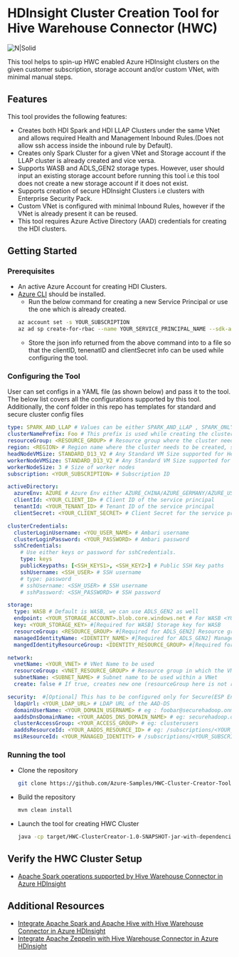 # HDInsight Cluster Creation Tool for Hive Warehouse Connector (HWC)

![N|Solid](https://docs.microsoft.com/en-us/azure/hdinsight/interactive-query/media/apache-hive-warehouse-connector/hive-warehouse-connector-architecture.png)

This tool helps to spin-up HWC enabled Azure HDInsight clusters on the given customer subscription, storage account and/or custom VNet, with minimal manual steps.

## Features

This tool provides the following features:
* Creates both HDI Spark and HDI LLAP Clusters under the same VNet and allows required Health and Management Inbound Rules.(Does not allow ssh access inside the inbound rule by Default). 
* Creates only Spark Cluster for a given VNet and Storage account if the LLAP cluster is already created and vice versa.
* Supports  WASB and ADLS_GEN2 storage types. However, user should input an existing storage account before running this tool i.e this tool does not create a new storage account if it does not exist.
* Supports creation of secure HDInsight Clusters i.e clusters with Enterprise Security Pack.
* Custom VNet is configured with minimal Inbound Rules, however if the VNet is already present it can be reused.
* This tool requires Azure Active Directory (AAD) credentials for creating the HDI clusters.


## Getting Started

### Prerequisites

- An active Azure Account for creating HDI Clusters.
- [Azure CLI](https://docs.microsoft.com/en-us/cli/azure/install-azure-cli?view=azure-cli-latest) should be installed.
    - Run the below command for creating a new Service Principal or use the one which is already created.
    ```bash 
    az account set -s YOUR_SUBSCRIPTION
    az ad sp create-for-rbac --name YOUR_SERVICE_PRINCIPAL_NAME --sdk-auth
    ```
    - Store the json info returned from the above command into to a file so that the clientID, tenenatID and clientSecret info can be used while configuring the tool.

### Configuring the Tool

User can set configs in a YAML file (as shown below) and pass it to the tool. The below list covers all the configurations supported by this tool. Additionally, the conf folder in this repo has templates for standard and secure cluster config files
 
```yml
type: SPARK_AND_LLAP # Values can be either SPARK_AND_LLAP , SPARK_ONLY or LLAP_ONLY Default is SPARK_AND_LLAP. For example, if the user has an existing LLAP cluster, they can use this Tool to create Spark Cluster by specifying the type as SPARK_ONLY and configure the network with the existing VNet of the LLAP Cluster by setting create field to false.
clusterNamePrefix: Foo # This prefix is used while creating the cluster name. Only first three chars are used as prefix from this string
resourceGroup: <RESOURCE_GROUP> # Resource group where the cluster needs to be created
region: <REGION> # Region name where the cluster needs to be created, should be in small case without space. Eg: eastus2
headNodeVMSize: STANDARD_D13_V2 # Any Standard VM Size supported for Head Nodes in HDInsight, https://docs.microsoft.com/en-us/azure/hdinsight/hdinsight-supported-node-configuration
workerNodeVMSize: STANDARD_D13_V2 # Any Standard VM Size supported for Worker Nodes in HDInsight, https://docs.microsoft.com/en-us/azure/hdinsight/hdinsight-supported-node-configuration
workerNodeSize: 3 # Size of worker nodes
subscription: <YOUR_SUBSCRIPTION> # Subscription ID

activeDirectory:
  azureEnv: AZURE # Azure Env either AZURE_CHINA/AZURE_GERMANY/AZURE_US_GOVERNMENT , default AZURE
  clientId: <YOUR_CLIENT_ID> # Client ID of the service principal
  tenantId: <YOUR_TENANT_ID> # Tenant ID of the service principal
  clientSecret: <YOUR_CLIENT_SECRET> # Client Secret for the service principal

clusterCredentials:
  clusterLoginUsername: <YOU_USER_NAME> # Ambari username
  clusterLoginPassword: <YOUR_PASSWORD> # Ambari password
  sshCredentials:
    # Use either keys or password for sshCredentials.
    type: keys
    publicKeypaths: [<SSH_KEYS1>, <SSH_KEY2>] # Public SSH Key paths
    sshUsername: <SSH_USER> # SSH username
    # type: password
    # sshUsername: <SSH_USER> # SSH username
    # sshPassword: <SSH_PASSWORD> # SSH password

storage:
  type: WASB # Default is WASB, we can use ADLS_GEN2 as well
  endpoint: <YOUR_STORAGE_ACCOUNT>.blob.core.windows.net # For WASB <YOUR_STORAGE_ACCOUNT>.blob.core.windows.net and for ADLS_GEN2 <YOUR_STORAGE_ACCOUNT>.dfs.core.windows.net
  key: <YOUR_STORAGE_KEY> #[Required for WASB] Storage key for WASB
  resourceGroup: <RESOURCE_GROUP> #[Required for ADLS_GEN2] Resource group where ADLS_GEN2 exist
  managedIdentityName: <IDENTITY_NAME> #[Required for ADLS_GEN2] Managed Identity Name for ADLS_GEN2
  mangedIdentityResourceGroup: <IDENTITY_RESOURCE_GROUP> #[Required for ADLS_GEN2] Resource Group name where the Managed Identity exist for ADLS_GEN2

network:
  vnetName: <YOUR_VNET> # VNet Name to be used
  resourceGroup: <VNET_RESOURCE_GROUP> # Resource group in which the VNet exists
  subnetName: <SUBNET_NAME> # Subnet name to be used within a VNet
  create: false # If true, creates new one (resourceGroup here is not required), else configures the existing VNet and Subnet from the resourceGroup mentioned

security:  #[Optional] This has to be configured only for Secure(ESP Enabled) clusters, for standard clusters this is not required
  ldapUrl: <YOUR_LDAP_URL> # LDAP URL of the AAD-DS
  domainUserName: <YOUR_DOMAIN_USERNAME> # eg : foobar@securehadoop.onmicrosoft.com
  aaddsDnsDomainName: <YOUR_AADDS_DNS_DOMAIN_NAME> # eg: securehadoop.onmicrosoft.com
  clusterAccessGroup: <YOUR_ACCESS_GROUP> # eg: clusterusers
  aaddsResourceId: <YOUR_AADDS_RESOURCE_ID> # eg: /subscriptions/<YOUR_SUBSCRIPTION_ID>/resourceGroups/<YOUR_RESOURCE_GROUP>/providers/Microsoft.AAD/domainServices/<YOUR_AADDS_DNS_DOMAIN_NAME>
  msiResourceId: <YOUR_MANAGED_IDENTITY> # /subscriptions/<YOUR_SUBSCRIPTION>/resourceGroups/<YOUR_RESOURCE_GROUP>/providers/Microsoft.ManagedIdentity/userAssignedIdentities/<YOUR_IDENTITY>
```


### Running the tool
- Clone the repository
    ```bash
    git clone https://github.com/Azure-Samples/HWC-Cluster-Creator-Tool.git
    ```
- Build the repository
    ```bash
    mvn clean install
    ```

- Launch the tool for creating HWC Cluster
    ```bash
    java -cp target/HWC-ClusterCreator-1.0-SNAPSHOT-jar-with-dependencies.jar com.microsoft.hdinsight.HWCClusterCreator YAML_CONFIG_PATH
    ```

## Verify the HWC Cluster Setup
- [Apache Spark operations supported by Hive Warehouse Connector in Azure HDInsight](https://docs.microsoft.com/en-us/azure/hdinsight/interactive-query/apache-hive-warehouse-connector-operations)
 
## Additional Resources
- [Integrate Apache Spark and Apache Hive with Hive Warehouse Connector in Azure HDInsight](https://docs.microsoft.com/en-us/azure/hdinsight/interactive-query/apache-hive-warehouse-connector)
- [Integrate Apache Zeppelin with Hive Warehouse Connector in Azure HDInsight](https://docs.microsoft.com/en-us/azure/hdinsight/interactive-query/apache-hive-warehouse-connector-zeppelin)
